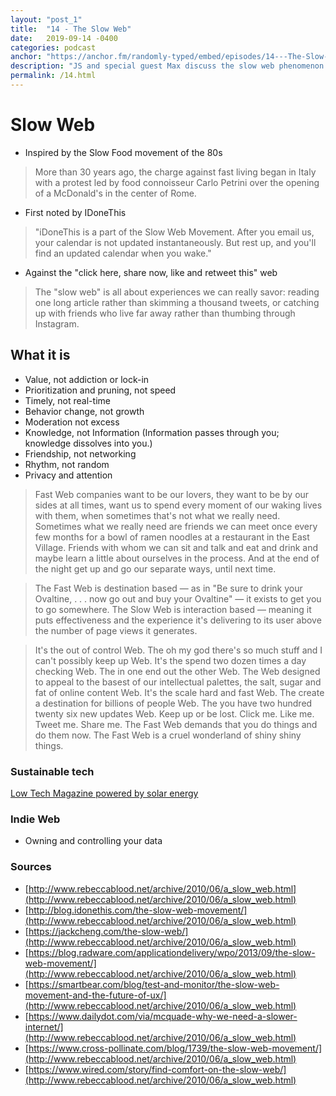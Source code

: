 ```yaml
---
layout: "post_1"
title:  "14 - The Slow Web"
date:   2019-09-14 -0400
categories: podcast
anchor: "https://anchor.fm/randomly-typed/embed/episodes/14---The-Slow-Web-e59j6h/a-amlpds"
description: "JS and special guest Max discuss the slow web phenomenon and discuss what makes some technological experiences more meaningful than others."
permalink: /14.html
---
```


# Slow Web
- Inspired by the Slow Food movement of the 80s
> More than 30 years ago, the charge against fast living began in Italy with a protest led by food connoisseur Carlo Petrini over the opening of a McDonald's in the center of Rome.

- First noted by IDoneThis
> "iDoneThis is a part of the Slow Web Movement. After you email us, your calendar is not updated instantaneously. But rest up, and you'll find an updated calendar when you wake."

- Against the "click here, share now, like and retweet this" web
> The "slow web" is all about experiences we can really savor: reading one long article rather than skimming a thousand tweets, or catching up with friends who live far away rather than thumbing through Instagram.

## What it is
- Value, not addiction or lock-in
- Prioritization and pruning, not speed
- Timely, not real-time
- Behavior change, not growth
- Moderation not excess
- Knowledge, not Information (Information passes through you; knowledge dissolves into you.)
- Friendship, not networking
- Rhythm, not random
- Privacy and attention

> Fast Web companies want to be our lovers, they want to be by our sides at all times, want us to spend every moment of our waking lives with them, when sometimes that's not what we really need. Sometimes what we really need are friends we can meet once every few months for a bowl of ramen noodles at a restaurant in the East Village. Friends with whom we can sit and talk and eat and drink and maybe learn a little about ourselves in the process. And at the end of the night get up and go our separate ways, until next time.

> The Fast Web is destination based — as in "Be sure to drink your Ovaltine, . . . now go out and buy your Ovaltine" — it exists to get you to go somewhere. The Slow Web is interaction based — meaning it puts effectiveness and the experience it's delivering to its user above the number of page views it generates.

> It's the out of control Web. The oh my god there's so much stuff and I can't possibly keep up Web. It's the spend two dozen times a day checking Web. The in one end out the other Web. The Web designed to appeal to the basest of our intellectual palettes, the salt, sugar and fat of online content Web. It's the scale hard and fast Web. The create a destination for billions of people Web. The you have two hundred twenty six new updates Web. Keep up or be lost. Click me. Like me. Tweet me. Share me. The Fast Web demands that you do things and do them now. The Fast Web is a cruel wonderland of shiny shiny things.

### Sustainable tech
[Low Tech Magazine powered by solar energy](https://solar.lowtechmagazine.com/)

### Indie Web
- Owning and controlling your data

### Sources
- [http://www.rebeccablood.net/archive/2010/06/a_slow_web.html](http://www.rebeccablood.net/archive/2010/06/a_slow_web.html)
- [http://blog.idonethis.com/the-slow-web-movement/](http://www.rebeccablood.net/archive/2010/06/a_slow_web.html)
- [https://jackcheng.com/the-slow-web/](http://www.rebeccablood.net/archive/2010/06/a_slow_web.html)
- [https://blog.radware.com/applicationdelivery/wpo/2013/09/the-slow-web-movement/](http://www.rebeccablood.net/archive/2010/06/a_slow_web.html)
- [https://smartbear.com/blog/test-and-monitor/the-slow-web-movement-and-the-future-of-ux/](http://www.rebeccablood.net/archive/2010/06/a_slow_web.html)
- [https://www.dailydot.com/via/mcquade-why-we-need-a-slower-internet/](http://www.rebeccablood.net/archive/2010/06/a_slow_web.html)
- [https://www.cross-pollinate.com/blog/1739/the-slow-web-movement/](http://www.rebeccablood.net/archive/2010/06/a_slow_web.html)
- [https://www.wired.com/story/find-comfort-on-the-slow-web/](http://www.rebeccablood.net/archive/2010/06/a_slow_web.html)

